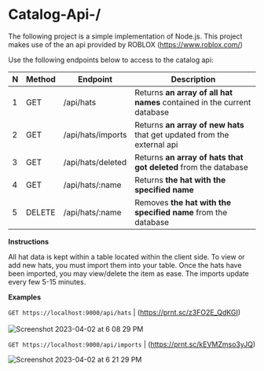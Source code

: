 # Catalog-Api-/

The following project is a simple implementation of Node.js. This project makes use of the an api provided by ROBLOX (https://www.roblox.com/)

Use the following endpoints below to access to the catalog api:

| N   | Method | Endpoint          | Description                                                             |
| --- | ------ | ----------------- | ----------------------------------------------------------------------- |
| 1   | GET    | /api/hats         | Returns **an array of all hat names** contained in the current database |
| 2   | GET    | /api/hats/imports | Returns **an array of new hats** that get updated from the external api |
| 3   | GET    | /api/hats/deleted | Returns **an array of hats that got deleted** from the database         |
| 4   | GET    | /api/hats/:name   | Returns **the hat with the specified name**                             |
| 5   | DELETE | /api/hats/:name   | Removes **the hat with the specified name** from the database           |

**Instructions**

All hat data is kept within a table located within the client side. To view or add new hats, you must import them into your table. Once the hats have been imported, you may view/delete the item as ease. The imports update every few 5-15 minutes.




**Examples**

``GET https://localhost:9000/api/hats`` | (https://prnt.sc/z3FO2E_QdKGI) 
<br></br>
![Screenshot 2023-04-02 at 6 08 29 PM](https://user-images.githubusercontent.com/104395322/229381575-1831d0fe-7811-44da-a715-d198bfb212a2.png) 



``GET https://localhost:9000/api/imports`` | (https://prnt.sc/kEVMZmso3yJQ)

![Screenshot 2023-04-02 at 6 21 29 PM](https://user-images.githubusercontent.com/104395322/229382193-0f5b8fc6-915d-4859-b318-2e817a0c1f36.png)

